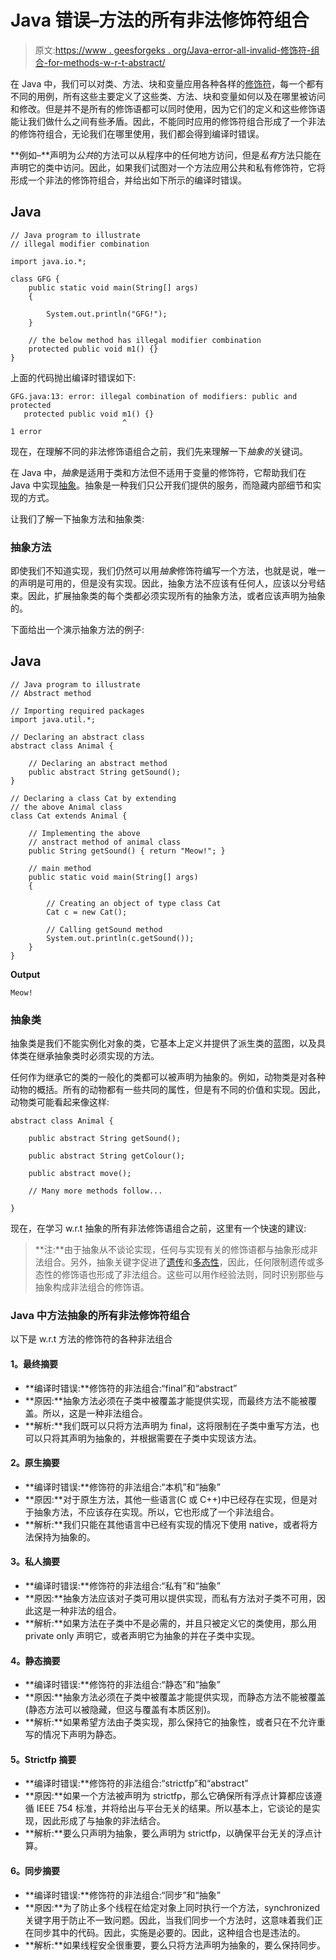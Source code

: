 # Java 错误–方法的所有非法修饰符组合

> 原文:[https://www . geesforgeks . org/Java-error-all-invalid-修饰符-组合-for-methods-w-r-t-abstract/](https://www.geeksforgeeks.org/java-error-all-illegal-modifier-combinations-for-methods-w-r-t-abstract/)

在 Java 中，我们可以对类、方法、块和变量应用各种各样的[修饰符](https://www.geeksforgeeks.org/access-modifiers-java/)，每一个都有不同的用例，所有这些主要定义了这些类、方法、块和变量如何以及在哪里被访问和修改。但是并不是所有的修饰语都可以同时使用，因为它们的定义和这些修饰语能让我们做什么之间有些矛盾。因此，不能同时应用的修饰符组合形成了一个非法的修饰符组合，无论我们在哪里使用，我们都会得到编译时错误。

**例如–**声明为*公共*的方法可以从程序中的任何地方访问，但是*私有*方法只能在声明它的类中访问。因此，如果我们试图对一个方法应用公共和私有修饰符，它将形成一个非法的修饰符组合，并给出如下所示的编译时错误。

## Java

```
// Java program to illustrate
// illegal modifier combination

import java.io.*;

class GFG {
    public static void main(String[] args)
    {

        System.out.println("GFG!");
    }

    // the below method has illegal modifier combination
    protected public void m1() {}
}
```

上面的代码抛出编译时错误如下:

```
GFG.java:13: error: illegal combination of modifiers: public and protected
   protected public void m1() {}
                         ^
1 error
```

现在，在理解不同的非法修饰语组合之前，我们先来理解一下*抽象的*关键词。

在 Java 中，*抽象*是适用于类和方法但不适用于变量的修饰符，它帮助我们在 Java 中实现[抽象](https://www.geeksforgeeks.org/abstraction-in-java-2/)。抽象是一种我们只公开我们提供的服务，而隐藏内部细节和实现的方式。

让我们了解一下抽象方法和抽象类:

### 抽象方法

即使我们不知道实现，我们仍然可以用*抽象*修饰符编写一个方法，也就是说，唯一的声明是可用的，但是没有实现。因此，抽象方法不应该有任何人，应该以分号结束。因此，扩展抽象类的每个类都必须实现所有的抽象方法，或者应该声明为抽象的。

下面给出一个演示抽象方法的例子:

## Java

```
// Java program to illustrate
// Abstract method

// Importing required packages
import java.util.*;

// Declaring an abstract class
abstract class Animal {

    // Declaring an abstract method
    public abstract String getSound();
}

// Declaring a class Cat by extending
// the above Animal class
class Cat extends Animal {

    // Implementing the above
    // anstract method of animal class
    public String getSound() { return "Meow!"; }

    // main method
    public static void main(String[] args)
    {

        // Creating an object of type class Cat
        Cat c = new Cat();

        // Calling getSound method
        System.out.println(c.getSound());
    }
}
```

**Output**

```
Meow!
```

### **抽象类**

抽象类是我们不能实例化对象的类，它基本上定义并提供了派生类的蓝图，以及具体类在继承抽象类时必须实现的方法。

任何作为继承它的类的一般化的类都可以被声明为抽象的。例如，动物类是对各种动物的概括。所有的动物都有一些共同的属性，但是有不同的价值和实现。因此，动物类可能看起来像这样:

```
abstract class Animal {

    public abstract String getSound();

    public abstract String getColour();

    public abstract move();

    // Many more methods follow...

}
```

现在，在学习 w.r.t 抽象的所有非法修饰语组合之前，这里有一个快速的建议:

> **注:**由于抽象从不谈论实现，任何与实现有关的修饰语都与抽象形成非法组合。另外，抽象关键字促进了[遗传](https://www.geeksforgeeks.org/inheritance-in-java/)和[多态性](https://www.geeksforgeeks.org/polymorphism-in-java/)，因此，任何限制遗传或多态性的修饰语也形成了非法组合。这些可以用作经验法则，同时识别那些与抽象构成非法组合的修饰语。

### Java 中方法抽象的所有非法修饰符组合

以下是 w.r.t 方法的修饰符的各种非法组合

#### **1。最终摘要**

*   **编译时错误:**修饰符的非法组合:“final”和“abstract”
*   **原因:**抽象方法必须在子类中被覆盖才能提供实现，而最终方法不能被覆盖。所以，这是一种非法组合。
*   **解析:**我们既可以只将方法声明为 final，这将限制在子类中重写方法，也可以只将其声明为抽象的，并根据需要在子类中实现该方法。

#### **2。原生摘要**

*   **编译时错误:**修饰符的非法组合:“本机”和“抽象”
*   **原因:**对于原生方法，其他一些语言(C 或 C++)中已经存在实现，但是对于抽象方法，不应该存在实现。所以，它也形成了一个非法组合。
*   **解析:**我们只能在其他语言中已经有实现的情况下使用 native，或者将方法保持为抽象的。

#### **3。私人摘要**

*   **编译时错误:**修饰符的非法组合:“私有”和“抽象”
*   **原因:**抽象方法应该对子类可用以提供实现，而私有方法对子类不可用，因此这是一种非法的组合。
*   **解析:**如果方法在子类中不是必需的，并且只被定义它的类使用，那么用 private only 声明它，或者声明它为抽象的并在子类中实现。

#### **4。静态摘要**

*   **编译时错误:**修饰符的非法组合:“静态”和“抽象”
*   **原因:**抽象方法必须在子类中被覆盖才能提供实现，而静态方法不能被覆盖(静态方法可以被隐藏，但这与覆盖有本质区别)。
*   **解析:**如果希望方法由子类实现，那么保持它的抽象性，或者只在不允许重写的情况下声明为静态。

#### **5。Strictfp 摘要**

*   **编译时错误:**修饰符的非法组合:“strictfp”和“abstract”
*   **原因:**如果一个方法被声明为 strictfp，那么它确保所有浮点计算都应该遵循 IEEE 754 标准，并将给出与平台无关的结果。所以基本上，它谈论的是实现，因此形成了与抽象的非法结合。
*   **解析:**要么只声明为抽象，要么声明为 strictfp，以确保平台无关的浮点计算。

#### **6。同步摘要**

*   **编译时错误:**修饰符的非法组合:“同步”和“抽象”
*   **原因:**为了防止多个线程在给定对象上同时执行一个方法，synchronized 关键字用于防止不一致问题。因此，当我们同步一个方法时，这意味着我们正在同步其中的代码。因此，实施是必要的。因此，这种组合也是违法的。
*   **解析:**如果线程安全很重要，要么只将方法声明为抽象的，要么保持同步。